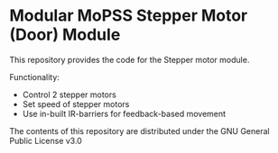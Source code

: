 # Modular MoPSS Stepper Motor (Door) Module

This repository provides the code for the Stepper motor module.

Functionality:
- Control 2 stepper motors
- Set speed of stepper motors
- Use in-built IR-barriers for feedback-based movement 


The contents of this repository are distributed under the GNU General Public License v3.0
